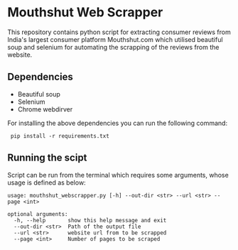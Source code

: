 # Mouthshut Web Scrapper
This repository contains python script for extracting consumer reviews from India's largest consumer platform Mouthshut.com which utilised beautiful soup and selenium for automating the scrapping of the reviews from the website.

## Dependencies
* Beautiful soup
* Selenium
* Chrome webdirver

For installing the above dependencies you can run the following command:

``` pip install -r requirements.txt```

## Running the scipt
Script can be run from the terminal which requires some arguments, whose usage is defined as below:
```
usage: mouthshut_webscrapper.py [-h] --out-dir <str> --url <str> --page <int>

optional arguments:
  -h, --help       show this help message and exit
  --out-dir <str>  Path of the output file
  --url <str>      website url from to be scrapped
  --page <int>     Number of pages to be scraped
```

